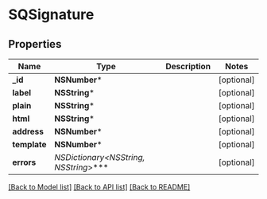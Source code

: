 # SQSignature

## Properties
Name | Type | Description | Notes
------------ | ------------- | ------------- | -------------
**_id** | **NSNumber*** |  | [optional] 
**label** | **NSString*** |  | [optional] 
**plain** | **NSString*** |  | [optional] 
**html** | **NSString*** |  | [optional] 
**address** | **NSNumber*** |  | [optional] 
**template** | **NSNumber*** |  | [optional] 
**errors** | **NSDictionary&lt;NSString*, NSString*&gt;*** |  | [optional] 

[[Back to Model list]](../README.md#documentation-for-models) [[Back to API list]](../README.md#documentation-for-api-endpoints) [[Back to README]](../README.md)


